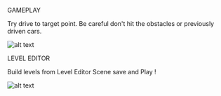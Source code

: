 GAMEPLAY

Try drive to target point. Be careful don't hit the obstacles or previously driven cars.

![alt text](https://user-images.githubusercontent.com/97326625/150683110-e4f94493-387c-4122-8be4-06ba507467cb.gif)

LEVEL EDITOR

Build levels from Level Editor Scene save and Play !

![alt text](https://user-images.githubusercontent.com/97326625/150683141-d031800b-f5fa-4c28-9dda-cff8e468c5a5.png)
